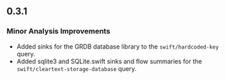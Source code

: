 ## 0.3.1

### Minor Analysis Improvements

* Added sinks for the GRDB database library to the `swift/hardcoded-key` query.
* Added sqlite3 and SQLite.swift sinks and flow summaries for the `swift/cleartext-storage-database` query.
